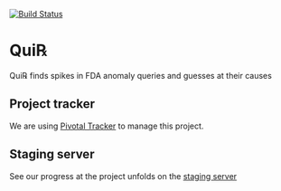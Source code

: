 [![Build Status](https://api.travis-ci.org/hashrocketeer/quirx.svg?branch=master)](https://travis-ci.org/hashrocketeer/quirx)

# Qui℞
Qui℞ finds spikes in FDA anomaly queries and guesses at their causes

## Project tracker

We are using [Pivotal Tracker](https://www.pivotaltracker.com/n/projects/1370420) to manage this project.

## Staging server

See our progress at the project unfolds on the [staging server](http://hashrocketeer.github.io/quirx)
